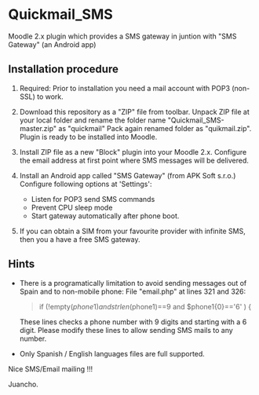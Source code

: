 Quickmail_SMS
=============

Moodle 2.x plugin which provides a SMS gateway in juntion with "SMS Gateway" (an Android app)


Installation procedure
----------------------

1) Required: Prior to installation you need a mail account with POP3 (non-SSL) to work.

2) Download this repository as a "ZIP" file from toolbar.
   Unpack ZIP file at your local folder and rename the folder name "Quickmail_SMS-master.zip" as "quickmail"
   Pack again renamed folder as "quikmail.zip". Plugin is ready to be installed into Moodle.

3) Install ZIP file as a new "Block" plugin into your Moodle 2.x.
   Configure the email address at first point where SMS messages will be delivered.

4) Install an Android app called "SMS Gateway" (from APK Soft s.r.o.)
   Configure following options at 'Settings':

   - Listen for POP3 send SMS commands
   - Prevent CPU sleep mode
   - Start gateway automatically after phone boot.

5) If you can obtain a SIM from your favourite provider with infinite SMS, then you a have a free SMS gateway.


Hints
-----

- There is a programatically limitation to avoid sending messages out of Spain and to non-mobile phone:
  File "email.php" at lines 321 and 326:

  > if (!empty($phone1) and strlen($phone1)==9 and $phone1{0}=='6' ) {

  These lines checks a phone number with 9 digits and starting with a 6 digit.
  Please modify these lines to allow sending SMS mails to any number.

- Only Spanish / English languages files are full supported.


Nice SMS/Email mailing !!!

Juancho.
